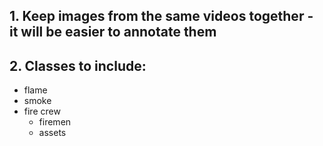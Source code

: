 ## 1. Keep images from the same videos together - it will be easier to annotate them


## 2. Classes to include:
- flame
- smoke
- fire crew
  + firemen
  + assets

